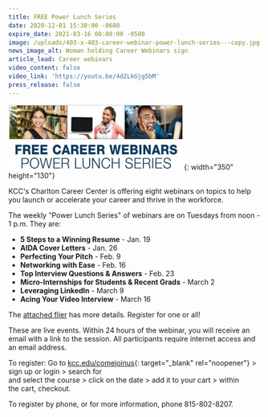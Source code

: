 ```yaml
---
title: FREE Power Lunch Series
date: 2020-12-01 15:30:00 -0600
expire_date: 2021-03-16 00:00:00 -0500
image: /uploads/403-x-403-career-webinar-power-lunch-series---copy.jpg
news_image_alt: Woman holding Career Webinars sign
article_lead: Career webinars
video_content: false
video_link: 'https://youtu.be/4d2LkGjg5bM'
press_release: false
---
```


![](/uploads/career-webinars-graphic1.jpg){: width="350" height="130"}

KCC's Charlton Career Center is offering eight webinars on topics to help you launch or accelerate your career and thrive in the workforce.

The weekly "Power Lunch Series" of webinars are on Tuesdays from noon - 1 p.m. They are:

* **5 Steps to a Winning Resume** - Jan. 19
* **AIDA Cover Letters** - Jan. 26
* **Perfecting Your Pitch** - Feb. 9
* **Networking with Ease** - Feb. 16
* **Top Interview Questions & Answers** - Feb. 23
* **Micro-Internships for Students & Recent Grads** - March 2
* **Leveraging LinkedIn** - March 9
* **Acing Your Video Interview** - March 16

The [attached flier](/free-career-webinar-power-lunch-series.pdf) has more details. Register for one or all\!&nbsp;

These are live events. Within 24 hours of the webinar, you will receive an email with a link to the session. All participants require internet access and an email address.

To register: Go to&nbsp;[kcc.edu/comejoinus](http://www.kcc.edu/comejoinus){: target="_blank" rel="noopener"} &gt; sign up or login &gt; search for<br>and select the course &gt; click on the date &gt; add it to your cart &gt; within<br>the cart, checkout.

To register by phone, or for more information, phone 815-802-8207.

&nbsp;